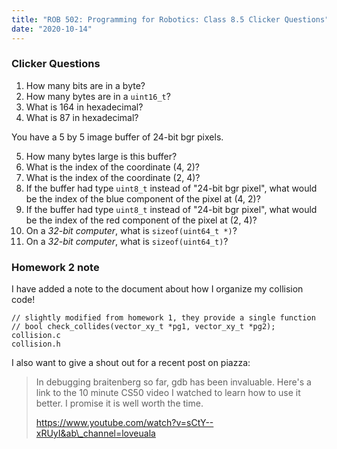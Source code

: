 ```yaml
---
title: "ROB 502: Programming for Robotics: Class 8.5 Clicker Questions"
date: "2020-10-14"
---
```


### Clicker Questions

1. How many bits are in a byte?
2. How many bytes are in a `uint16_t`?
3. What is 164 in hexadecimal?
4. What is 87 in hexadecimal?

You have a 5 by 5 image buffer of 24-bit bgr pixels.

5. How many bytes large is this buffer?
6. What is the index of the coordinate (4, 2)?
7. What is the index of the coordinate (2, 4)?
8. If the buffer had type `uint8_t` instead of "24-bit bgr pixel", what would be the index of the blue component of the pixel at (4, 2)?
9. If the buffer had type `uint8_t` instead of "24-bit bgr pixel", what would be the index of the red component of the pixel at (2, 4)?
10. On a _32-bit computer_, what is `sizeof(uint64_t *)`?
11. On a _32-bit computer_, what is `sizeof(uint64_t)`?

### Homework 2 note

I have added a note to the document about how I organize my collision code!

```
// slightly modified from homework 1, they provide a single function
// bool check_collides(vector_xy_t *pg1, vector_xy_t *pg2);
collision.c
collision.h
```

I also want to give a shout out for a recent post on piazza:

> In debugging braitenberg so far, gdb has been invaluable. Here's a link to the 10 minute CS50 video I watched to learn how to use it better. I promise it is well worth the time.
> 
> https://www.youtube.com/watch?v=sCtY--xRUyI&ab\_channel=loveuala
